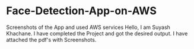 # Face-Detection-App-on-AWS
Screenshots of the App and used AWS services
Hello, I am Suyash Khachane. I have completed the Project and got the desired output. I have attached the pdf's with Screenshots.
